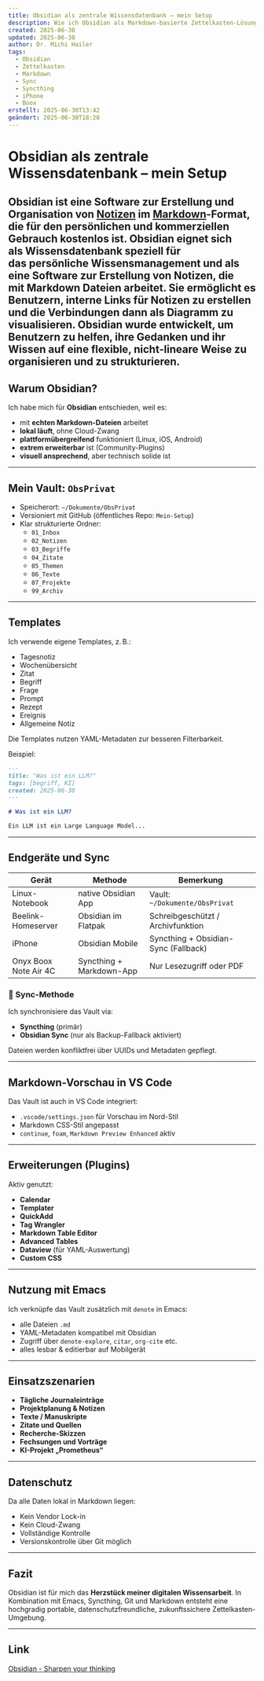 ```yaml
---
title: Obsidian als zentrale Wissensdatenbank – mein Setup
description: Wie ich Obsidian als Markdown-basierte Zettelkasten-Lösung auf Notebook, Server und Mobilgeräten nutze – mit Sync und Struktur.
created: 2025-06-30
updated: 2025-06-30
author: Dr. Michi Hailer
tags:
  - Obsidian
  - Zettelkasten
  - Markdown
  - Sync
  - Syncthing
  - iPhone
  - Boox
erstellt: 2025-06-30T13:42
geändert: 2025-06-30T18:20
---
```


# Obsidian als zentrale Wissensdatenbank – mein Setup

**Obsidian** ist eine Software zur Erstellung und Organisation von [Notizen](https://de.wikipedia.org/api/rest_v1/page/mobile-html/Notiz "Notiz") im [Markdown](https://de.wikipedia.org/api/rest_v1/page/mobile-html/Markdown "Markdown")-Format, die für den persönlichen und kommerziellen Gebrauch kostenlos ist.
Obsidian eignet sich als Wissensdatenbank speziell für das persönliche Wissensmanagement und als eine Software zur Erstellung von Notizen, die mit Markdown Dateien arbeitet. 
Sie ermöglicht es Benutzern, interne Links für Notizen zu erstellen und die Verbindungen dann als Diagramm zu visualisieren. 
Obsidian wurde entwickelt, um Benutzern zu helfen, ihre Gedanken und ihr Wissen auf eine flexible, nicht-lineare Weise zu organisieren und zu strukturieren.
---

## Warum Obsidian?

Ich habe mich für **Obsidian** entschieden, weil es:

- mit **echten Markdown-Dateien** arbeitet
- **lokal läuft**, ohne Cloud-Zwang
- **plattformübergreifend** funktioniert (Linux, iOS, Android)
- **extrem erweiterbar** ist (Community-Plugins)
- **visuell ansprechend**, aber technisch solide ist

---

## Mein Vault: `ObsPrivat`

- Speicherort: `~/Dokumente/ObsPrivat`
- Versioniert mit GitHub (öffentliches Repo: `Mein-Setup`)
- Klar strukturierte Ordner:
  - `01_Inbox`
  - `02_Notizen`
  - `03_Begriffe`
  - `04_Zitate`
  - `05_Themen`
  - `06_Texte`
  - `07_Projekte`
  - `99_Archiv`

---

## Templates

Ich verwende eigene Templates, z. B.:

- Tagesnotiz
- Wochenübersicht
- Zitat
- Begriff
- Frage
- Prompt
- Rezept
- Ereignis
- Allgemeine Notiz

Die Templates nutzen YAML-Metadaten zur besseren Filterbarkeit.

Beispiel:

```markdown
---
title: "Was ist ein LLM?"
tags: [begriff, KI]
created: 2025-06-30
---

# Was ist ein LLM?

Ein LLM ist ein Large Language Model...
```

---

## Endgeräte und Sync

| Gerät                     | Methode                   | Bemerkung                            |
|---------------------------|---------------------------|--------------------------------------|
| Linux-Notebook            | native Obsidian App       | Vault: `~/Dokumente/ObsPrivat`       |
| Beelink-Homeserver        | Obsidian im Flatpak       | Schreibgeschützt / Archivfunktion    |
| iPhone                    | Obsidian Mobile           | Syncthing + Obsidian-Sync (Fallback) |
| Onyx Boox Note Air 4C     | Syncthing + Markdown-App  | Nur Lesezugriff oder PDF             |

### 🔁 Sync-Methode

Ich synchronisiere das Vault via:

- **Syncthing** (primär)
- **Obsidian Sync** (nur als Backup-Fallback aktiviert)

Dateien werden konfliktfrei über UUIDs und Metadaten gepflegt.

---

## Markdown-Vorschau in VS Code

Das Vault ist auch in VS Code integriert:

- `.vscode/settings.json` für Vorschau im Nord-Stil
- Markdown CSS-Stil angepasst
- `continue`, `foam`, `Markdown Preview Enhanced` aktiv

---

## Erweiterungen (Plugins)

Aktiv genutzt:

- **Calendar**
- **Templater**
- **QuickAdd**
- **Tag Wrangler**
- **Markdown Table Editor**
- **Advanced Tables**
- **Dataview** (für YAML-Auswertung)
- **Custom CSS**

---

## Nutzung mit Emacs

Ich verknüpfe das Vault zusätzlich mit `denote` in Emacs:

- alle Dateien `.md`
- YAML-Metadaten kompatibel mit Obsidian
- Zugriff über `denote-explore`, `citar`, `org-cite` etc.
- alles lesbar & editierbar auf Mobilgerät

---

## Einsatzszenarien

- **Tägliche Journaleinträge**
- **Projektplanung & Notizen**
- **Texte / Manuskripte**
- **Zitate und Quellen**
- **Recherche-Skizzen**
- **Fechsungen und Vorträge**
- **KI-Projekt „Prometheus“**

---

## Datenschutz

Da alle Daten lokal in Markdown liegen:

- Kein Vendor Lock-in
- Kein Cloud-Zwang
- Vollständige Kontrolle
- Versionskontrolle über Git möglich

---

## Fazit

Obsidian ist für mich das **Herzstück meiner digitalen Wissensarbeit**. In Kombination mit Emacs, Syncthing, Git und Markdown entsteht eine hochgradig portable, datenschutzfreundliche, zukunftssichere Zettelkasten-Umgebung.

---
## Link
[Obsidian - Sharpen your thinking](https://obsidian.md/)

